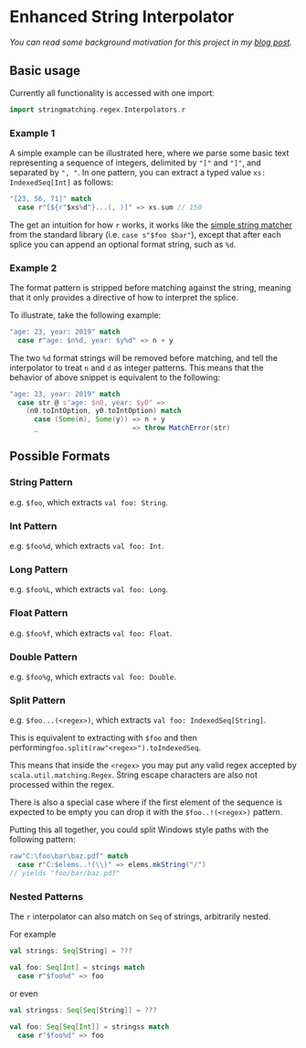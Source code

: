 # Enhanced String Interpolator

_You can read some background motivation for this project in my [blog post](https://bishabosha.github.io/articles/simple-parsing-with-strings.html)._

## Basic usage

Currently all functionality is accessed with one import:
```scala
import stringmatching.regex.Interpolators.r
```

### Example 1

A simple example can be illustrated here, where we parse some basic text representing a sequence of integers, delimited by `"["` and `"]"`, and separated by `", "`.
In one pattern, you can extract a typed value `xs: IndexedSeq[Int]` as follows:

```scala sc:nocompile
"[23, 56, 71]" match
  case r"[${r"$xs%d"}...(, )]" => xs.sum // 150
```

The get an intuition for how `r` works, it works like the [simple string matcher](https://www.scala-lang.org/api/3.3.1/scala/StringContext$s$.html#unapplySeq-fffffd22) from the standard library (i.e. `case s"$foo $bar"`), except that after each splice you can append an optional format string, such as `%d`.

### Example 2

The format pattern is stripped before matching against the string, meaning that it only provides a directive of how to interpret the splice.

To illustrate, take the following example:

```scala sc:nocompile
"age: 23, year: 2019" match
  case r"age: $n%d, year: $y%d" => n + y
```

The two `%d` format strings will be removed before matching, and tell the interpolator to treat `n` and `d` as integer patterns. This means that the behavior of above snippet is equivalent to the following:

```scala sc:nocompile
"age: 23, year: 2019" match
  case str @ s"age: $n0, year: $y0" =>
    (n0.toIntOption, y0.toIntOption) match
      case (Some(n), Some(y)) => n + y
      _                       => throw MatchError(str)
```

## Possible Formats

### String Pattern

e.g. `$foo`, which extracts `val foo: String`.

### Int Pattern

e.g. `$foo%d`, which extracts `val foo: Int`.

### Long Pattern

e.g. `$foo%L`, which extracts `val foo: Long`.

### Float Pattern

e.g. `$foo%f`, which extracts `val foo: Float`.

### Double Pattern

e.g. `$foo%g`, which extracts `val foo: Double`.

### Split Pattern

e.g. `$foo...(<regex>)`, which extracts `val foo: IndexedSeq[String]`.

This is equivalent to extracting with `$foo` and then performing`foo.split(raw"<regex>").toIndexedSeq`.

This means that inside the `<regex>` you may put any valid regex accepted by `scala.util.matching.Regex`.
String escape characters are also not processed within the regex.

There is also a special case where if the first element of the sequence is expected to be empty you can drop it with the `$foo..!(<regex>)` pattern.


Putting this all together, you could split Windows style paths with the following pattern:

```scala sc:nocompile
raw"C:\foo\bar\baz.pdf" match
  case r"C:$elems..!(\\)" => elems.mkString("/")
// yields "foo/bar/baz.pdf"
```

### Nested Patterns

The `r` interpolator can also match on `Seq` of strings, arbitrarily nested.

For example

```scala sc:nocompile
val strings: Seq[String] = ???

val foo: Seq[Int] = strings match
  case r"$foo%d" => foo
```

or even

```scala sc:nocompile
val stringss: Seq[Seq[String]] = ???

val foo: Seq[Seq[Int]] = stringss match
  case r"$foo%d" => foo
```

